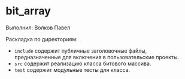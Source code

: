 # bit_array

Выполнил: Волков Павел

Раскладка по директориям:

  - `include` содержит публичные заголовочные файлы, предназначенные для
    включения в пользовательские проекты.
  - `src` содержит реализацию класса битового массива.
  - `test` содержит модульные тесты для класса.

<!-- - `docs` содержит документацию на класс. -->
